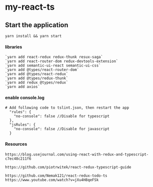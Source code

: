 # my-react-ts


## Start the application

`yarn install && yarn start`


#### libraries

```
`yarn add react-redux redux-thunk resux-saga`
`yarn add react-router-dom redux-devtools-extension`
`yarn add semantic-ui-react semantic-ui-css`
`yarn add @types/react-router-dom`
`yarn add @types/react-redux`
`yarn add @types/redux-thunk`
`yarn add redux @types/redux`
`yarn add axios`
```


#### enable console.log
```
# Add following code to tslint.json, then restart the app
  "rules": {
    "no-console": false //Disable for typescript
  },
  "jsRules": {
    "no-console": false //Disable for javascript
  }
```
#### Resources
```
https://blog.usejournal.com/using-react-with-redux-and-typescript-c7ec48c211f6

https://github.com/piotrwitek/react-redux-typescript-guide

https://github.com/Nemak121/react-redux-todo-ts
https://www.youtube.com/watch?v=jXu4H8qeFSk
```
